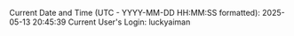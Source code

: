 Current Date and Time (UTC - YYYY-MM-DD HH:MM:SS formatted): 2025-05-13 20:45:39
Current User's Login: luckyaiman
